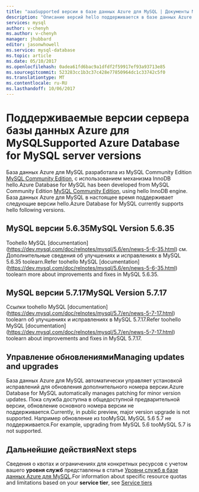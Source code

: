 ```yaml
---
title: "aaaSupported версии в базе данных Azure для MySQL | Документы Microsoft"
description: "Описание версий hello поддерживается в базе данных Azure для MySQL."
services: mysql
author: v-chenyh
ms.author: v-chenyh
manager: jhubbard
editor: jasonwhowell
ms.service: mysql-database
ms.topic: article
ms.date: 05/10/2017
ms.openlocfilehash: 0adea61fd6bac9a1dfdf2f59917ef93a93713e85
ms.sourcegitcommit: 523283cc1b3c37c428e77850964dc1c33742c5f0
ms.translationtype: MT
ms.contentlocale: ru-RU
ms.lasthandoff: 10/06/2017
---
```

# <a name="supported-azure-database-for-mysql-server-versions"></a><span data-ttu-id="401d9-103">Поддерживаемые версии сервера базы данных Azure для MySQL</span><span class="sxs-lookup"><span data-stu-id="401d9-103">Supported Azure Database for MySQL server versions</span></span>
<span data-ttu-id="401d9-104">База данных Azure для MySQL разработала из MySQL Community Edition [MySQL Community Edition](https://www.mysql.com/products/community/), с использованием механизма InnoDB hello.</span><span class="sxs-lookup"><span data-stu-id="401d9-104">Azure Database for MySQL has been developed from MySQL Community Edition [MySQL Community Edition](https://www.mysql.com/products/community/), using hello InnoDB engine.</span></span>  <span data-ttu-id="401d9-105">База данных Azure для MySQL в настоящее время поддерживает следующие версии hello.</span><span class="sxs-lookup"><span data-stu-id="401d9-105">Azure Database for MySQL currently supports hello following versions.</span></span>

## <a name="mysql-version-5635"></a><span data-ttu-id="401d9-106">MySQL версии 5.6.35</span><span class="sxs-lookup"><span data-stu-id="401d9-106">MySQL Version 5.6.35</span></span>
<span data-ttu-id="401d9-107">Toohello MySQL [documentation] (https://dev.mysql.com/doc/relnotes/mysql/5.6/en/news-5-6-35.html) см. Дополнительные сведения об улучшениях и исправлениях в MySQL 5.6.35 toolearn.</span><span class="sxs-lookup"><span data-stu-id="401d9-107">Refer toohello MySQL [documentation] (https://dev.mysql.com/doc/relnotes/mysql/5.6/en/news-5-6-35.html) toolearn more about improvements and fixes in MySQL 5.6.35.</span></span>

## <a name="mysql-version-5717"></a><span data-ttu-id="401d9-108">MySQL версии 5.7.17</span><span class="sxs-lookup"><span data-stu-id="401d9-108">MySQL Version 5.7.17</span></span>
<span data-ttu-id="401d9-109">Ссылки toohello MySQL [documentation] (https://dev.mysql.com/doc/relnotes/mysql/5.7/en/news-5-7-17.html) toolearn об улучшениях и исправлениях в MySQL 5.7.17.</span><span class="sxs-lookup"><span data-stu-id="401d9-109">Refer toohello MySQL [documentation] (https://dev.mysql.com/doc/relnotes/mysql/5.7/en/news-5-7-17.html) toolearn about improvements and fixes in MySQL 5.7.17.</span></span>

## <a name="managing-updates-and-upgrades"></a><span data-ttu-id="401d9-110">Управление обновлениями</span><span class="sxs-lookup"><span data-stu-id="401d9-110">Managing updates and upgrades</span></span>
<span data-ttu-id="401d9-111">База данных Azure для MySQL автоматически управляет установкой исправлений для обновления дополнительного номера версии.</span><span class="sxs-lookup"><span data-stu-id="401d9-111">Azure Database for MySQL automatically manages patching for minor version updates.</span></span> <span data-ttu-id="401d9-112">Пока служба доступна в общедоступной предварительной версии, обновление основного номера версии не поддерживается.</span><span class="sxs-lookup"><span data-stu-id="401d9-112">Currently, in public preview, major version upgrade is not supported.</span></span> <span data-ttu-id="401d9-113">Например обновление из tooMySQL MySQL 5.6 5.7 не поддерживается.</span><span class="sxs-lookup"><span data-stu-id="401d9-113">For example, upgrading from MySQL 5.6 tooMySQL 5.7 is not supported.</span></span>

## <a name="next-steps"></a><span data-ttu-id="401d9-114">Дальнейшие действия</span><span class="sxs-lookup"><span data-stu-id="401d9-114">Next steps</span></span>

<span data-ttu-id="401d9-115">Сведения о квотах и ограничениях для конкретных ресурсов с учетом вашего **уровня служб** представлены в статье [Уровни служб в базе данных Azure для MySQL](./concepts-service-tiers.md).</span><span class="sxs-lookup"><span data-stu-id="401d9-115">For information about specific resource quotas and limitations based on your **service tier**, see [Service tiers](./concepts-service-tiers.md)</span></span>
